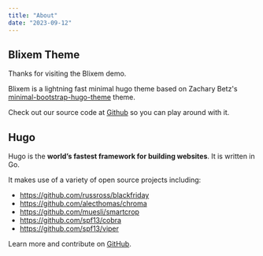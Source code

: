 ```yaml
---
title: "About"
date: "2023-09-12"
---
```


## Blixem Theme

Thanks for visiting the Blixem demo.

Blixem is a lightning fast minimal hugo theme based on Zachary Betz's [minimal-bootstrap-hugo-theme](https://github.com/zwbetz-gh/minimal-bootstrap-hugo-theme) theme.

Check out our source code at [Github](https://github.com/moontommy/blixem) so you can play around with it.

## Hugo

Hugo is the **world’s fastest framework for building websites**. It is written in Go.

It makes use of a variety of open source projects including:

* https://github.com/russross/blackfriday
* https://github.com/alecthomas/chroma
* https://github.com/muesli/smartcrop
* https://github.com/spf13/cobra
* https://github.com/spf13/viper

Learn more and contribute on [GitHub](https://github.com/gohugoio).
